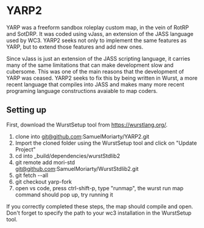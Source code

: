 # YARP2

YARP was a freeform sandbox roleplay custom map, in the vein of RotRP and SotDRP. It was coded using vJass, an extension of the JASS language used by WC3. YARP2 seeks not only to implement the same features as YARP, but to extend those features and add new ones.

Since vJass is just an extension of the JASS scripting language, it carries many of the same limitations that can make development slow and cubersome. This was one of the main reasons that the development of YARP was ceased. YARP2 seeks to fix this by being written in Wurst, a more recent language that compiles into JASS and makes many more recent programing language constructions avaiable to map coders.


## Setting up

First, download the WurstSetup tool from https://wurstlang.org/.

1. clone into git@github.com:SamuelMoriarty/YARP2.git
2. Import the cloned folder using the WurstSetup tool and click on "Update Project"
3. cd into _build/dependencies/wurstStdlib2
4. git remote add mori-std git@github.com:SamuelMoriarty/WurstStdlib2.git
5. git fetch --all
6. git checkout yarp-fork
7. open vs code, press ctrl-shift-p, type "runmap", the wurst run map command should pop up, try running it

If you correctly completed these steps, the map should compile and open. Don't forget to specify the path to your wc3 installation in the WurstSetup tool.

